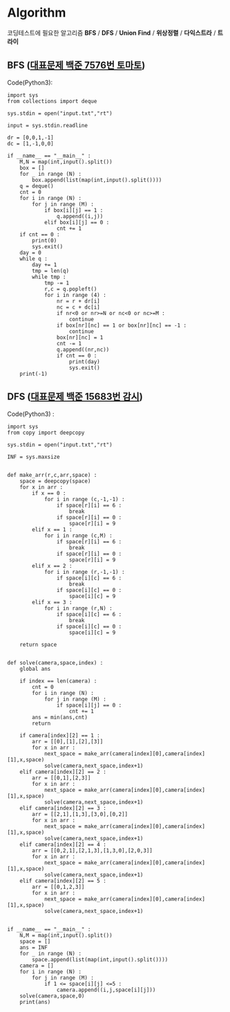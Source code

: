 # Algorithm
코딩테스트에 필요한 알고리즘 **BFS** / **DFS** / **Union Find** / **위상정렬** / **다익스트라** / **트라이**



## BFS ([대표문제 백준 7576번 토마토](https://www.acmicpc.net/problem/7576))

Code(Python3):

    import sys
    from collections import deque

    sys.stdin = open("input.txt","rt")

    input = sys.stdin.readline

    dr = [0,0,1,-1]
    dc = [1,-1,0,0]

    if __name__ == "__main__" :
        M,N = map(int,input().split())
        box = []
        for _ in range (N) :
            box.append(list(map(int,input().split())))
        q = deque()
        cnt = 0 
        for i in range (N) :
            for j in range (M) :
                if box[i][j] == 1 :
                    q.append((i,j))
                elif box[i][j] == 0 :
                    cnt += 1
        if cnt == 0 :
            print(0)
            sys.exit()
        day = 0
        while q :
            day += 1
            tmp = len(q)
            while tmp :
                tmp -= 1
                r,c = q.popleft()
                for i in range (4) :
                    nr = r + dr[i]
                    nc = c + dc[i]
                    if nr<0 or nr>=N or nc<0 or nc>=M :
                        continue
                    if box[nr][nc] == 1 or box[nr][nc] == -1 : 
                        continue
                    box[nr][nc] = 1
                    cnt -= 1 
                    q.append((nr,nc))
                    if cnt == 0 :
                        print(day)
                        sys.exit()
        print(-1)
 

## DFS ([대표문제 백준 15683번 감시](https://www.acmicpc.net/problem/15683))

Code(Python3) :

    import sys
    from copy import deepcopy

    sys.stdin = open("input.txt","rt")

    INF = sys.maxsize


    def make_arr(r,c,arr,space) :
        space = deepcopy(space)
        for x in arr :
            if x == 0 :
                for i in range (c,-1,-1) :
                    if space[r][i] == 6 :
                        break
                    if space[r][i] == 0 :
                        space[r][i] = 9
            elif x == 1 :
                for i in range (c,M) :
                    if space[r][i] == 6 :
                        break
                    if space[r][i] == 0 :
                        space[r][i] = 9
            elif x == 2 :
                for i in range (r,-1,-1) :
                    if space[i][c] == 6 :
                        break
                    if space[i][c] == 0 :
                        space[i][c] = 9
            elif x == 3 :
                for i in range (r,N) :
                    if space[i][c] == 6 :
                        break
                    if space[i][c] == 0 :
                        space[i][c] = 9

        return space


    def solve(camera,space,index) :
        global ans

        if index == len(camera) :
            cnt = 0
            for i in range (N) :
                for j in range (M) :
                    if space[i][j] == 0 :
                        cnt += 1
            ans = min(ans,cnt)
            return

        if camera[index][2] == 1 :
            arr = [[0],[1],[2],[3]]
            for x in arr :
                next_space = make_arr(camera[index][0],camera[index][1],x,space)
                solve(camera,next_space,index+1)
        elif camera[index][2] == 2 :
            arr = [[0,1],[2,3]]
            for x in arr :
                next_space = make_arr(camera[index][0],camera[index][1],x,space)
                solve(camera,next_space,index+1)
        elif camera[index][2] == 3 :
            arr = [[2,1],[1,3],[3,0],[0,2]]
            for x in arr :
                next_space = make_arr(camera[index][0],camera[index][1],x,space)
                solve(camera,next_space,index+1)
        elif camera[index][2] == 4 :
            arr = [[0,2,1],[2,1,3],[1,3,0],[2,0,3]]
            for x in arr :
                next_space = make_arr(camera[index][0],camera[index][1],x,space)
                solve(camera,next_space,index+1)
        elif camera[index][2] == 5 :
            arr = [[0,1,2,3]]
            for x in arr :
                next_space = make_arr(camera[index][0],camera[index][1],x,space)
                solve(camera,next_space,index+1)


    if __name__ == "__main__" :
        N,M = map(int,input().split())
        space = []
        ans = INF
        for _ in range (N) :
            space.append(list(map(int,input().split())))
        camera = []
        for i in range (N) :
            for j in range (M) :
                if 1 <= space[i][j] <=5 :
                    camera.append((i,j,space[i][j]))
        solve(camera,space,0)
        print(ans)
